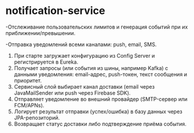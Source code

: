 # notification-service

-Отслеживание пользовательских лимитов и генерация событий при их приближении/превышении.

-Отправка уведомлений всеми каналами: push, email, SMS.

1. При старте загружает конфигурацию из Config Server и регистрируется в Eureka.
2. Получает запросы (или события из шины, например Kafka) с данными уведомления: email-адрес, push-токен, текст сообщения и приоритет.
3. Сервисный слой выбирает канал доставки (email через JavaMailSender или push через Firebase SDK).
4. Отправляет уведомление во внешний провайдер (SMTP-сервер или FCM/APNs).
5. Логирует результат отправки (успех/ошибка) в базу данных через JPA-репозиторий.
6. Возвращает статус доставки либо подтверждение приёма события.